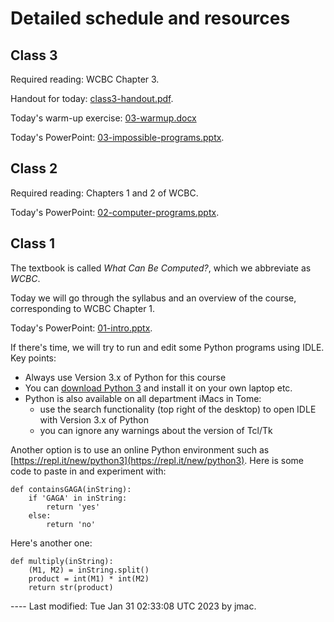# Detailed schedule and resources

## Class 3

Required reading: WCBC Chapter 3.

Handout for today: [class3-handout.pdf](class03/class3-handout.pdf).

Today's warm-up exercise: [03-warmup.docx](class03/03-warmup.docx)

Today's PowerPoint: [03-impossible-programs.pptx](class03/03-impossible-programs.pptx).

## Class 2

Required reading: Chapters 1 and 2 of WCBC.

Today's PowerPoint: [02-computer-programs.pptx](class02/02-computer-programs.pptx).

## Class 1

The textbook is called *What Can Be Computed?*, which we abbreviate as
    *WCBC*.
      
Today we will go through the syllabus and an overview of the course,
corresponding to WCBC Chapter 1.

Today's PowerPoint: [01-intro.pptx](class01/01-intro.pptx).
  
If there's time, we will try to run and edit some Python programs
  using IDLE. Key points:

* Always use Version 3.x of Python for this course
* You can [download Python 3](https://www.python.org/downloads/) and
    install it on your own laptop etc.
* Python is also available on all department iMacs in Tome:
  - use the search functionality (top right of the desktop) to open
      IDLE with Version 3.x of Python
  - you can ignore any warnings about the version of Tcl/Tk

Another option is to use an online Python environment such
as [https://repl.it/new/python3](https://repl.it/new/python3). Here
  is some code to paste in and experiment with:
```	
def containsGAGA(inString): 
    if 'GAGA' in inString: 
        return 'yes' 
    else: 
        return 'no' 
```

Here's another one:
```
def multiply(inString): 
    (M1, M2) = inString.split()
    product = int(M1) * int(M2) 
    return str(product)
```

---- Last modified: Tue Jan 31 02:33:08 UTC 2023 by jmac.
